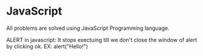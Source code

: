 # JavaScript
All problems are solved using JavaScript Programming language.


ALERT in javascript:
It stops exectuing till we don't close the window of alert by clicking ok.
EX:  alert("Hello!")